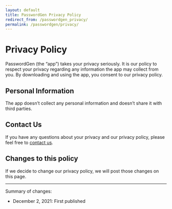 ```yaml
---
layout: default
title: PasswordGen Privacy Policy
redirect_from: /passwordgen_privacy/
permalink: /passwordgen/privacy/
---
```


# Privacy Policy

PasswordGen (the “app”) takes your privacy seriously. It is our policy to respect your privacy regarding any
        information the app may collect from you. By downloading and using the app, you consent to our privacy policy.

## Personal Information

The app doesn’t collect any personal information and doesn’t share it with third parties.

## Contact Us

If you have any questions about your privacy and our privacy policy, please feel free to <a href="mailto:contact@bluecometlabs.com">contact us</a>.

## Changes to this policy

If we decide to change our privacy policy, we will post those changes on this page.

---

Summary of changes:
- December 2, 2021: First published
